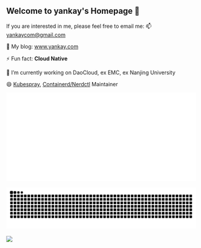 ## Welcome to yankay's Homepage 👋 

If you are interested in me, please feel free to email me:  📫 yankaycom@gmail.com

🌱 My blog: www.yankay.com  

⚡ Fun fact: **Cloud Native**    

🔭 I’m currently working on DaoCloud, ex EMC, ex Nanjing University

😄 [Kubespray](https://github.com/kubernetes-sigs/kubespray), [Containerd/Nerdctl](https://github.com/containerd/nerdctl) Maintainer

![Metrics](https://github.com/yankay/yankay/blob/main/github-metrics.svg)

![github contribution grid snake animation](https://raw.githubusercontent.com/yankay/yankay/output/github-contribution-grid-snake.svg)

<a href="https://github.com/yankay">
  <img align="center" src="https://github-readme-stats.vercel.app/api?username=yankay&show_icons=true" />
</a>


